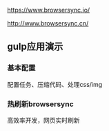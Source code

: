 https://www.browsersync.io/

http://www.browsersync.cn/

## gulp应用演示
### 基本配置
配置任务、压缩代码、处理css/img

### 热刷新browsersync
高效率开发，网页实时刷新

